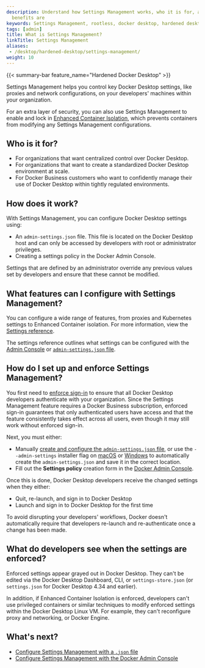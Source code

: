 ```yaml
---
description: Understand how Settings Management works, who it is for, and what the
  benefits are
keywords: Settings Management, rootless, docker desktop, hardened desktop
tags: [admin]
title: What is Settings Management?
linkTitle: Settings Management
aliases:
 - /desktop/hardened-desktop/settings-management/
weight: 10
---
```


{{< summary-bar feature_name="Hardened Docker Desktop" >}}

Settings Management helps you control key Docker Desktop settings, like proxies
and network configurations, on your developers' machines within your
organization.

For an extra layer of security, you can also use Settings Management to enable
and lock in [Enhanced Container Isolation](../enhanced-container-isolation/_index.md),
which prevents containers from modifying any Settings Management configurations.

## Who is it for?

- For organizations that want centralized control over Docker Desktop.
- For organizations that want to create a standardized Docker Desktop
environment at scale.
- For Docker Business customers who want to confidently manage their use of
Docker Desktop within tightly regulated environments.

## How does it work?

With Settings Management, you can configure Docker Desktop settings using:

 - An `admin-settings.json` file. This file is located on the Docker Desktop
 host and can only be accessed by developers with root or administrator
 privileges.
 - Creating a settings policy in the Docker Admin Console.

Settings that are defined by an administrator override any previous values set
by developers and ensure that these cannot be modified.

## What features can I configure with Settings Management?

You can configure a wide range of features, from proxies and Kubernetes settings
to Enhanced Container isolation. For more information, view the [Settings reference](/manuals/security/for-admins/hardened-desktop/settings-management/settings-reference.md).

The settings reference outlines what settings can be configured with the [Admin
Console](/manuals/security/for-admins/hardened-desktop/settings-management/configure-admin-console.md) or [`admin-settings.json` file](/manuals/security/for-admins/hardened-desktop/settings-management/configure-json-file.md).

## How do I set up and enforce Settings Management?

You first need to [enforce sign-in](/manuals/security/for-admins/enforce-sign-in/_index.md) to ensure that all Docker Desktop developers authenticate with your organization. Since the Settings Management feature requires a Docker Business subscription, enforced sign-in guarantees that only authenticated users have access and that the feature consistently takes effect across all users, even though it may still work without enforced sign-in.

Next, you must either:
 - Manually [create and configure the `admin-settings.json` file](configure-json-file.md), or use the `--admin-settings` installer flag on [macOS](/manuals/desktop/setup/install/mac-install.md#install-from-the-command-line) or [Windows](/manuals/desktop/setup/install/windows-install.md#install-from-the-command-line) to automatically create the `admin-settings.json` and save it in the correct location.
 - Fill out the **Settings policy** creation form in the [Docker Admin Console](configure-admin-console.md).

Once this is done, Docker Desktop developers receive the changed settings when they either:
- Quit, re-launch, and sign in to Docker Desktop
- Launch and sign in to Docker Desktop for the first time

To avoid disrupting your developers' workflows, Docker doesn't automatically require that developers re-launch and re-authenticate once a change has been made.

## What do developers see when the settings are enforced?

Enforced settings appear grayed out in Docker Desktop. They can't be edited via the Docker Desktop Dashboard, CLI, or `settings-store.json` (or `settings.json` for Docker Desktop 4.34 and earlier).

In addition, if Enhanced Container Isolation is enforced, developers can't use privileged containers or similar techniques to modify enforced settings within the Docker Desktop Linux VM. For example, they can't reconfigure proxy and networking, or Docker Engine.

## What's next?

- [Configure Settings Management with a `.json` file](configure-json-file.md)
- [Configure Settings Management with the Docker Admin Console](configure-admin-console.md)
